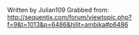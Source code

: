 Written by Julian109
Grabbed from: http://sequentix.com/forum/viewtopic.php?f=9&t=1013&p=6486&hilit=ambika#p6486
